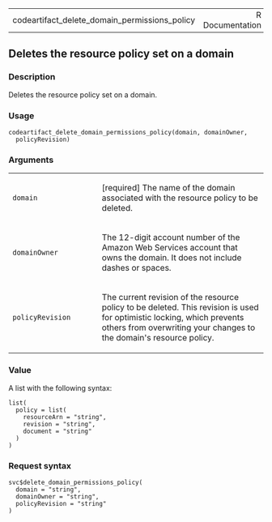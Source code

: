 <table style="width: 100%;">
<tbody>
<tr class="odd">
<td>codeartifact_delete_domain_permissions_policy</td>
<td style="text-align: right;">R Documentation</td>
</tr>
</tbody>
</table>

## Deletes the resource policy set on a domain

### Description

Deletes the resource policy set on a domain.

### Usage

    codeartifact_delete_domain_permissions_policy(domain, domainOwner,
      policyRevision)

### Arguments

<table>
<colgroup>
<col style="width: 35%" />
<col style="width: 65%" />
</colgroup>
<tbody>
<tr class="odd">
<td><code
id="codeartifact_delete_domain_permissions_policy_:_domain">domain</code></td>
<td><p>[required] The name of the domain associated with the resource
policy to be deleted.</p></td>
</tr>
<tr class="even">
<td><code
id="codeartifact_delete_domain_permissions_policy_:_domainOwner">domainOwner</code></td>
<td><p>The 12-digit account number of the Amazon Web Services account
that owns the domain. It does not include dashes or spaces.</p></td>
</tr>
<tr class="odd">
<td><code
id="codeartifact_delete_domain_permissions_policy_:_policyRevision">policyRevision</code></td>
<td><p>The current revision of the resource policy to be deleted. This
revision is used for optimistic locking, which prevents others from
overwriting your changes to the domain's resource policy.</p></td>
</tr>
</tbody>
</table>

### Value

A list with the following syntax:

    list(
      policy = list(
        resourceArn = "string",
        revision = "string",
        document = "string"
      )
    )

### Request syntax

    svc$delete_domain_permissions_policy(
      domain = "string",
      domainOwner = "string",
      policyRevision = "string"
    )
